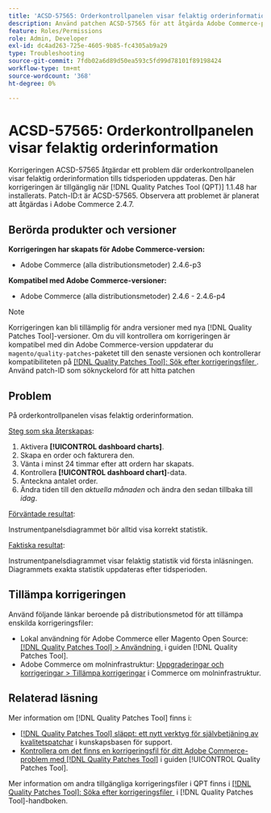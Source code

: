 ```yaml
---
title: 'ACSD-57565: Orderkontrollpanelen visar felaktig orderinformation'
description: Använd patchen ACSD-57565 för att åtgärda Adobe Commerce-problemet där orderkontrollpanelen visar felaktig orderinformation tills tidsperioden uppdateras.
feature: Roles/Permissions
role: Admin, Developer
exl-id: dc4ad263-725e-4605-9b85-fc4305ab9a29
type: Troubleshooting
source-git-commit: 7fdb02a6d89d50ea593c5fd99d78101f89198424
workflow-type: tm+mt
source-wordcount: '368'
ht-degree: 0%

---
```


# ACSD-57565: Orderkontrollpanelen visar felaktig orderinformation

Korrigeringen ACSD-57565 åtgärdar ett problem där orderkontrollpanelen visar felaktig orderinformation tills tidsperioden uppdateras. Den här korrigeringen är tillgänglig när [!DNL Quality Patches Tool (QPT)] 1.1.48 har installerats. Patch-ID:t är ACSD-57565. Observera att problemet är planerat att åtgärdas i Adobe Commerce 2.4.7.

## Berörda produkter och versioner

**Korrigeringen har skapats för Adobe Commerce-version:**

* Adobe Commerce (alla distributionsmetoder) 2.4.6-p3

**Kompatibel med Adobe Commerce-versioner:**

* Adobe Commerce (alla distributionsmetoder) 2.4.6 - 2.4.6-p4

>[!NOTE]
>
>Korrigeringen kan bli tillämplig för andra versioner med nya [!DNL Quality Patches Tool]-versioner. Om du vill kontrollera om korrigeringen är kompatibel med din Adobe Commerce-version uppdaterar du `magento/quality-patches`-paketet till den senaste versionen och kontrollerar kompatibiliteten på [[!DNL Quality Patches Tool]: Sök efter korrigeringsfiler &#x200B;](https://experienceleague.adobe.com/tools/commerce-quality-patches/index.html?lang=sv-SE). Använd patch-ID som söknyckelord för att hitta patchen

## Problem

På orderkontrollpanelen visas felaktig orderinformation.

<u>Steg som ska återskapas</u>:

1. Aktivera **[!UICONTROL dashboard charts]**.
1. Skapa en order och fakturera den.
1. Vänta i minst 24 timmar efter att ordern har skapats.
1. Kontrollera **[!UICONTROL dashboard chart]**-data.
1. Anteckna antalet order.
1. Ändra tiden till den *aktuella månaden* och ändra den sedan tillbaka till *idag*.

<u>Förväntade resultat</u>:

Instrumentpanelsdiagrammet bör alltid visa korrekt statistik.

<u>Faktiska resultat</u>:

Instrumentpanelsdiagrammet visar felaktig statistik vid första inläsningen. Diagrammets exakta statistik uppdateras efter tidsperioden.

## Tillämpa korrigeringen

Använd följande länkar beroende på distributionsmetod för att tillämpa enskilda korrigeringsfiler:

* Lokal användning för Adobe Commerce eller Magento Open Source: [[!DNL Quality Patches Tool] > Användning &#x200B;](/help/tools/quality-patches-tool/usage.md) i guiden [!DNL Quality Patches Tool].
* Adobe Commerce om molninfrastruktur: [Uppgraderingar och korrigeringar > Tillämpa korrigeringar](https://experienceleague.adobe.com/docs/commerce-cloud-service/user-guide/develop/upgrade/apply-patches.html?lang=sv-SE) i Commerce om molninfrastruktur.

## Relaterad läsning

Mer information om [!DNL Quality Patches Tool] finns i:

* [[!DNL Quality Patches Tool] släppt: ett nytt verktyg för självbetjäning av kvalitetspatchar](https://experienceleague.adobe.com/sv/docs/commerce-operations/tools/quality-patches-tool/quality-patches-tool-to-self-serve-quality-patches) i kunskapsbasen för support.
* [Kontrollera om det finns en korrigeringsfil för ditt Adobe Commerce-problem med  [!DNL Quality Patches Tool]](/help/tools/quality-patches-tool/patches-available-in-qpt/check-patch-for-magento-issue-with-magento-quality-patches.md) i guiden [!UICONTROL Quality Patches Tool].


Mer information om andra tillgängliga korrigeringsfiler i QPT finns i [[!DNL Quality Patches Tool]: Söka efter korrigeringsfiler &#x200B;](https://experienceleague.adobe.com/tools/commerce-quality-patches/index.html?lang=sv-SE) i [!DNL Quality Patches Tool]-handboken.

